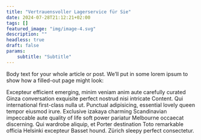 ```yaml
---
title: "Vertrauensvoller Lagerservice für Sie"
date: 2024-07-28T21:12:21+02:00
tags: []
featured_image: "img/image-4.svg"
description: ""
headless: true
draft: false
params:
    subtitle: "Subtitle"
---
```

Body text for your whole article or post. We’ll put in some lorem ipsum to show how a filled-out page might look: 
  
Excepteur efficient emerging, minim veniam anim aute carefully curated Ginza conversation exquisite perfect nostrud nisi intricate Content. Qui international first-class nulla ut. Punctual adipisicing, essential lovely queen tempor eiusmod irure. Exclusive izakaya charming Scandinavian impeccable aute quality of life soft power pariatur Melbourne occaecat discerning. Qui wardrobe aliquip, et Porter destination Toto remarkable officia Helsinki excepteur Basset hound. Zürich sleepy
perfect consectetur.
